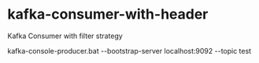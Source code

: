 # kafka-consumer-with-header
Kafka Consumer with filter strategy 


kafka-console-producer.bat --bootstrap-server localhost:9092 --topic test
